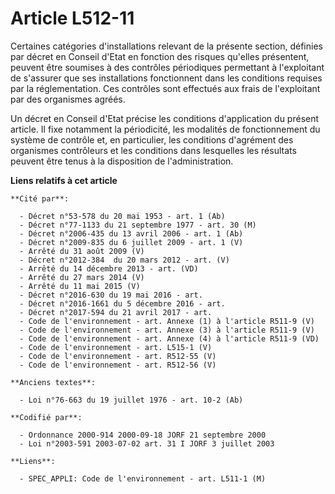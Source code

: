 # Article L512-11

Certaines catégories d'installations relevant de la présente section, définies par décret en Conseil d'Etat en fonction des
risques qu'elles présentent, peuvent être soumises à des contrôles périodiques permettant à l'exploitant de s'assurer que ses
installations fonctionnent dans les conditions requises par la réglementation. Ces contrôles sont effectués aux frais de
l'exploitant par des organismes agréés.

Un décret en Conseil d'Etat précise les conditions d'application du présent article. Il fixe notamment la périodicité, les
modalités de fonctionnement du système de contrôle et, en particulier, les conditions d'agrément des organismes contrôleurs
et les conditions dans lesquelles les résultats peuvent être tenus à la disposition de l'administration.

**Liens relatifs à cet article**

	**Cité par**:

	  - Décret n°53-578 du 20 mai 1953 - art. 1 (Ab)
	  - Décret n°77-1133 du 21 septembre 1977 - art. 30 (M)
	  - Décret n°2006-435 du 13 avril 2006 - art. 1 (Ab)
	  - Décret n°2009-835 du 6 juillet 2009 - art. 1 (V)
	  - Arrêté du 31 août 2009 (V)
	  - Décret n°2012-384  du 20 mars 2012 - art. (V)
	  - Arrêté du 14 décembre 2013 - art. (VD)
	  - Arrêté du 27 mars 2014 (V)
	  - Arrêté du 11 mai 2015 (V)
	  - Décret n°2016-630 du 19 mai 2016 - art.
	  - Décret n°2016-1661 du 5 décembre 2016 - art.
	  - Décret n°2017-594 du 21 avril 2017 - art.
	  - Code de l'environnement - art. Annexe (1) à l'article R511-9 (V)
	  - Code de l'environnement - art. Annexe (3) à l'article R511-9 (V)
	  - Code de l'environnement - art. Annexe (4) à l'article R511-9 (VD)
	  - Code de l'environnement - art. L515-1 (V)
	  - Code de l'environnement - art. R512-55 (V)
	  - Code de l'environnement - art. R512-56 (V)

	**Anciens textes**:

	  - Loi n°76-663 du 19 juillet 1976 - art. 10-2 (Ab)

	**Codifié par**:

	  - Ordonnance 2000-914 2000-09-18 JORF 21 septembre 2000
	  - Loi n°2003-591 2003-07-02 art. 31 I JORF 3 juillet 2003

	**Liens**:

	  - SPEC_APPLI: Code de l'environnement - art. L511-1 (M)
